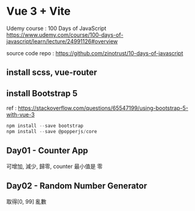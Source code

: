 # Vue 3 + Vite

Udemy course : 100 Days of JavaScript
https://www.udemy.com/course/100-days-of-javascript/learn/lecture/24991126#overview

source code repo : https://github.com/zinotrust/10-days-of-javascript

## install scss, vue-router

## install Bootstrap 5

ref : https://stackoverflow.com/questions/65547199/using-bootstrap-5-with-vue-3

```Javascript
npm install --save bootstrap
npm install --save @popperjs/core
```

## Day01 - Counter App

可增加, 減少, 歸零, counter 最小值是 零

## Day02 - Random Number Generator

取得[0, 99] 亂數
